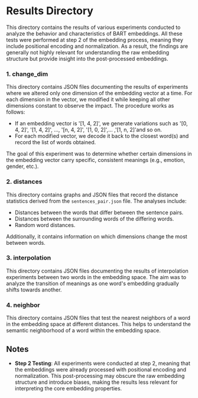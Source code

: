 # Results Directory

This directory contains the results of various experiments conducted to analyze the behavior and characteristics of BART embeddings. All these tests were performed at step 2 of the embedding process, meaning they include positional encoding and normalization. As a result, the findings are generally not highly relevant for understanding the raw embedding structure but provide insight into the post-processed embeddings.

### 1. change_dim

This directory contains JSON files documenting the results of experiments where we altered only one dimension of the embedding vector at a time. For each dimension in the vector, we modified it while keeping all other dimensions constant to observe the impact. The procedure works as follows:

- If an embedding vector is '[1, 4, 2]', we generate variations such as '[0, 4, 2]', '[1, 4, 2]', ..., '[n, 4, 2]', '[1, 0, 2]',... ,'[1, n, 2]'and so on.
- For each modified vector, we decode it back to the closest word(s) and record the list of words obtained.

The goal of this experiment was to determine whether certain dimensions in the embedding vector carry specific, consistent meanings (e.g., emotion, gender, etc.).

### 2. distances

This directory contains graphs and JSON files that record the distance statistics derived from the `sentences_pair.json` file. The analyses include:

- Distances between the words that differ between the sentence pairs.
- Distances between the surrounding words of the differing words.
- Random word distances.

Additionally, it contains information on which dimensions change the most between words.

### 3. interpolation

This directory contains JSON files documenting the results of interpolation experiments between two words in the embedding space. The aim was to analyze the transition of meanings as one word's embedding gradually shifts towards another.

### 4. neighbor

This directory contains JSON files that test the nearest neighbors of a word in the embedding space at different distances. This helps to understand the semantic neighborhood of a word within the embedding space.

## Notes

- **Step 2 Testing**: All experiments were conducted at step 2, meaning that the embeddings were already processed with positional encoding and normalization. This post-processing may obscure the raw embedding structure and introduce biases, making the results less relevant for interpreting the core embedding properties.
